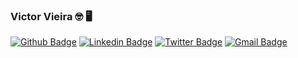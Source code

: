 ### Victor Vieira 🤓 🖥
[![Github Badge](https://img.shields.io/badge/-VictorBassoon-000?style=flat-square&logo=Github&logoColor=white&link=https://github.com/VictorBassoon)](https://github.com/VictorBassoon)
[![Linkedin Badge](https://img.shields.io/badge/-victoravieira-blue?style=flat-square&logo=Linkedin&logoColor=white&link=https://www.linkedin.com/in/victoravieira/)](https://www.linkedin.com/in/victoravieira//)
[![Twitter Badge](https://img.shields.io/badge/-Twitter-1ca0f1?style=flat-square&labelColor=1ca0f1&logo=twitter&logoColor=white&link=https://twitter.com/leehcamposs2)](https://twitter.com/leehcamposs2)
[![Gmail Badge](https://img.shields.io/badge/-victoraraujovieira@gmail.com-c14438?style=flat-square&logo=Gmail&logoColor=white&link=mailto:victoraraujovieira@gmail.com)](mailto:victoraraujovieira@gmail.com)
<!--
**VictorBassoon/VictorBassoon** is a ✨ _special_ ✨ repository because its `README.md` (this file) appears on your GitHub profile.

Here are some ideas to get you started:

- 🔭 I’m currently working on ...
- 🌱 I’m currently learning ...
- 👯 I’m looking to collaborate on ...
- 🤔 I’m looking for help with ...
- 💬 Ask me about ...
- 📫 How to reach me: ...
- 😄 Pronouns: ...
- ⚡ Fun fact: ...
-->
